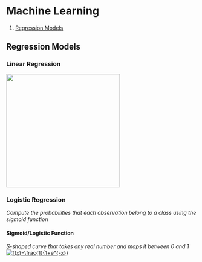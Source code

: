 # Machine Learning
1. [Regression Models](#regression-models)

## Regression Models
### Linear Regression

<img src="https://miro.medium.com/max/2872/1*k2bLmeYIG7z7dCyxADedhQ.png" height="300px">

### Logistic Regression
_Compute the probabilities that each observation belong to a class using the sigmoid function_

#### Sigmoid/Logistic Function
_S-shaped curve that takes any real number and maps it between 0 and 1_
<a href="https://www.codecogs.com/eqnedit.php?latex=\inline&space;f(x)=\frac{1}{1&plus;e^{-x}}" target="_blank"><img src="https://latex.codecogs.com/svg.latex?\inline&space;f(x)=\frac{1}{1&plus;e^{-x}}" title="f(x)=\frac{1}{1+e^{-x}}" /></a>
